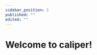```yaml
---
sidebar_position: 1
published: ""
edited: ""
---
```

<VersioningTracker frontMatter={frontMatter}/>

# Welcome to caliper!
<AuthorBox frontMatter={frontMatter}/>
